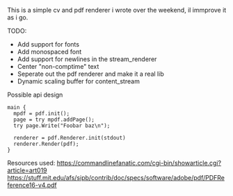 This is a simple cv and pdf renderer i wrote over the weekend, il immprove it as i go.

TODO:
 - Add support for fonts
  - Add monospaced font
 - Add support for newlines in the stream_renderer
 - Center "non-comptime" text
 - Seperate out the pdf renderer and make it a real lib
 - Dynamic scaling buffer for content_stream

Possible api design
```
main {
  mpdf = pdf.init();
  page = try mpdf.addPage();
  try page.Write("Foobar baz\n");

  renderer = pdf.Renderer.init(stdout)
  renderer.Render(pdf);
}
```


Resources used:
https://commandlinefanatic.com/cgi-bin/showarticle.cgi?article=art019
https://stuff.mit.edu/afs/sipb/contrib/doc/specs/software/adobe/pdf/PDFReference16-v4.pdf
